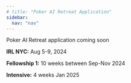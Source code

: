 ```yaml
---
# title: "Poker AI Retreat Application"
sidebar:
  nav: "nav"
---
```


Poker AI Retreat application coming soon

**IRL NYC:** Aug 5-9, 2024

**Fellowship 1:** 10 weeks between Sep-Nov 2024

**Intensive:** 4 weeks Jan 2025
